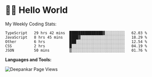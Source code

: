 # 👋🏽 Hello World 

<!--![Deepankar's github stats](https://github-readme-stats.vercel.app/api?username=Deep-Codes&count_private=true&show_icons=true&theme=radical)-->
My Weekly Coding Stats:

<!--START_SECTION:waka-->
```text
TypeScript   29 hrs 42 mins  ███████████████▓░░░░░░░░░   62.03 % 
JavaScript   8 hrs 45 mins   ████▓░░░░░░░░░░░░░░░░░░░░   18.29 % 
Other        6 hrs           ███░░░░░░░░░░░░░░░░░░░░░░   12.54 % 
CSS          2 hrs           █░░░░░░░░░░░░░░░░░░░░░░░░   04.19 % 
JSON         50 mins         ▒░░░░░░░░░░░░░░░░░░░░░░░░   01.76 % 
```
<!--END_SECTION:waka-->

**Languages and Tools:**



<p align="left"> <img src="https://komarev.com/ghpvc/?username=Deep-Codes&label=Views&color=blue&style=plastic" alt="Deepankar Page Views" /> </p>
